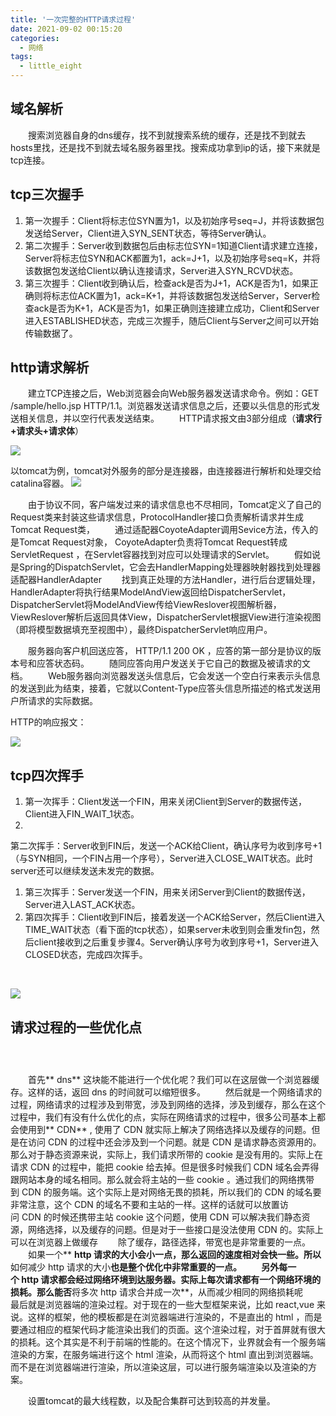 ```yaml
---
title: '一次完整的HTTP请求过程'
date: 2021-09-02 00:15:20
categories: 
  - 网络
tags: 
  - little_eight
---
```

## 域名解析
&ensp;&ensp;&ensp;&ensp;搜索浏览器自身的dns缓存，找不到就搜索系统的缓存，还是找不到就去hosts里找，还是找不到就去域名服务器里找。搜索成功拿到ip的话，接下来就是tcp连接。
​<!--more-->

## tcp三次握手

1. 第一次握手：Client将标志位SYN置为1，以及初始序号seq=J，并将该数据包发送给Server，Client进入SYN_SENT状态，等待Server确认。
1. 第二次握手：Server收到数据包后由标志位SYN=1知道Client请求建立连接，Server将标志位SYN和ACK都置为1，ack=J+1，以及初始序号seq=K，并将该数据包发送给Client以确认连接请求，Server进入SYN_RCVD状态。
1. 第三次握手：Client收到确认后，检查ack是否为J+1，ACK是否为1，如果正确则将标志位ACK置为1，ack=K+1，并将该数据包发送给Server，Server检查ack是否为K+1，ACK是否为1，如果正确则连接建立成功，Client和Server进入ESTABLISHED状态，完成三次握手，随后Client与Server之间可以开始传输数据了。
## http请求解析
&ensp;&ensp;&ensp;&ensp;建立TCP连接之后，Web浏览器会向Web服务器发送请求命令。例如：GET /sample/hello.jsp HTTP/1.1。浏览器发送请求信息之后，还要以头信息的形式发送相关信息，并以空行代表发送结束。
&ensp;&ensp;&ensp;&ensp;HTTP请求报文由3部分组成（**请求行+请求头+请求体**）
​

![](https://gitee.com/littleeight/blog-images/raw/master/%E4%B8%80%E6%AC%A1%E5%AE%8C%E6%95%B4%E7%9A%84http%E8%AF%B7%E6%B1%82%E8%BF%87%E7%A8%8B/1.png)

以tomcat为例，tomcat对外服务的部分是连接器，由连接器进行解析和处理交给catalina容器。
![](https://gitee.com/littleeight/blog-images/raw/master/%E4%B8%80%E6%AC%A1%E5%AE%8C%E6%95%B4%E7%9A%84http%E8%AF%B7%E6%B1%82%E8%BF%87%E7%A8%8B/2.png)


&ensp;&ensp;&ensp;&ensp;由于协议不同，客户端发过来的请求信息也不尽相同，Tomcat定义了⾃⼰的 Request类来封装这些请求信息，ProtocolHandler接⼝负责解析请求并⽣成 Tomcat Request类，
&ensp;&ensp;&ensp;&ensp;通过适配器CoyoteAdapter调⽤Sevice⽅法，传⼊的是Tomcat Request对象， CoyoteAdapter负责将Tomcat Request转成ServletRequest
，在Servlet容器找到对应可以处理请求的Servlet。
&ensp;&ensp;&ensp;&ensp;假如说是Spring的DispatchServlet，它会去HandlerMapping处理器映射器找到处理器适配器HandlerAdapter
&ensp;&ensp;&ensp;&ensp;找到真正处理的方法Handler，进行后台逻辑处理，HandlerAdapter将执行结果ModelAndView返回给DispatcherServlet，DispatcherServlet将ModelAndView传给ViewReslover视图解析器，ViewReslover解析后返回具体View，DispatcherServlet根据View进行渲染视图（即将模型数据填充至视图中），最终DispatcherServlet响应用户。
​

&ensp;&ensp;&ensp;&ensp;服务器向客户机回送应答， HTTP/1.1 200 OK ，应答的第一部分是协议的版本号和应答状态码。
&ensp;&ensp;&ensp;&ensp;随同应答向用户发送关于它自己的数据及被请求的文档。
&ensp;&ensp;&ensp;&ensp;Web服务器向浏览器发送头信息后，它会发送一个空白行来表示头信息的发送到此为结束，接着，它就以Content-Type应答头信息所描述的格式发送用户所请求的实际数据。
​

HTTP的响应报文：
​

![](https://gitee.com/littleeight/blog-images/raw/master/%E4%B8%80%E6%AC%A1%E5%AE%8C%E6%95%B4%E7%9A%84http%E8%AF%B7%E6%B1%82%E8%BF%87%E7%A8%8B/3.png)





## tcp四次挥手


1. 第一次挥手：Client发送一个FIN，用来关闭Client到Server的数据传送，Client进入FIN_WAIT_1状态。
1. 
第二次挥手：Server收到FIN后，发送一个ACK给Client，确认序号为收到序号+1（与SYN相同，一个FIN占用一个序号），Server进入CLOSE_WAIT状态。此时server还可以继续发送未发完的数据。
1. 第三次挥手：Server发送一个FIN，用来关闭Server到Client的数据传送，Server进入LAST_ACK状态。
1. 第四次挥手：Client收到FIN后，接着发送一个ACK给Server，然后Client进入TIME_WAIT状态（看下面的tcp状态），如果server未收到则会重发fin包，然后client接收到之后重复步骤4。Server确认序号为收到序号+1，Server进入CLOSED状态，完成四次挥手。

​

![](https://gitee.com/littleeight/blog-images/raw/master/%E4%B8%80%E6%AC%A1%E5%AE%8C%E6%95%B4%E7%9A%84http%E8%AF%B7%E6%B1%82%E8%BF%87%E7%A8%8B/4.png)




## 请求过程的一些优化点
### ​

&ensp;&ensp;&ensp;&ensp;首先** dns** 这块能不能进行一个优化呢？我们可以在这层做一个浏览器缓存。这样的话，返回 dns 的时间就可以缩短很多。
&ensp;&ensp;&ensp;&ensp;然后就是一个网络请求的过程，网络请求的过程涉及到带宽，涉及到网络的选择，涉及到缓存，那么在这个过程中，我们有没有什么优化的点，实际在网络请求的过程中，很多公司基本上都会使用到** CDN** , 使用了 CDN 就实际上解决了网络选择以及缓存的问题。但是在访问 CDN 的过程中还会涉及到一个问题。就是 CDN 是请求静态资源用的。那么对于静态资源来说，实际上，我们请求所带的 cookie 是没有用的。实际上在请求 CDN 的过程中，能把 cookie 给去掉。但是很多时候我们 CDN 域名会弄得跟网站本身的域名相同。那么就会将主站的一些 cookie 。通过我们的网络携带到 CDN 的服务端。这个实际上是对网络无畏的损耗，所以我们的 CDN 的域名要非常注意，这个 CDN 的域名不要和主站的一样。这样的话就可以放置访问 CDN 的时候还携带主站 cookie 这个问题，使用 CDN 可以解决我们静态资源，网络选择，以及缓存的问题。但是对于一些接口是没法使用 CDN 的。实际上可以在浏览器上做缓存
&ensp;&ensp;&ensp;&ensp;除了缓存，路径选择，带宽也是非常重要的一点。
&ensp;&ensp;&ensp;&ensp;如果一个** **http 请求的大小会小一点，那么返回的速度相对会快一些。所以**如何减少 http 请求的大小**也是整个优化中非常重要的一点。
&ensp;&ensp;&ensp;&ensp;另外每一个 http 请求都会经过网络环境到达服务器。实际上每次请求都有一个网络环境的损耗。那么能否**将多次 http 请求合并成一次**，从而减少相同的网络损耗呢
&ensp;&ensp;&ensp;&ensp;最后就是浏览器端的渲染过程。对于现在的一些大型框架来说，比如 react,vue 来说。这样的框架，他的模板都是在浏览器端进行渲染的，不是直出的 html ，而是要通过相应的框架代码才能渲染出我们的页面。这个渲染过程，对于首屏就有很大的损耗。这个其实是不利于前端的性能的。在这个情况下，业界就会有一个服务端渲染的方案，在服务端进行这个 html 渲染，从而将这个 html 直出到浏览器端。而不是在浏览器端进行渲染，所以渲染这层，可以进行服务端渲染以及渲染的方案。
​

&ensp;&ensp;&ensp;&ensp;设置tomcat的最大线程数，以及配合集群可达到较高的并发量。
